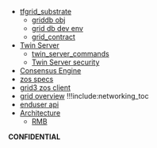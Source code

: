 
- [tfgrid_substrate](substrate_readme)
  - [griddb obj](griddb)
  - [grid db dev env](grid_substrate_develop)
  - [grid_contract](grid_contract)
- [Twin Server](twin_server)
  - [twin_server_commands](twin_server_commands)
  - [Twin Server security](twin_server_security)
- [Consensus Engine](internet4:consensus3)
- [zos specs](zos_specs)
- [grid3 zos client](grid3_zos_client)
- [grid overview](grid_readme)
!!!include:networking_toc
- [enduser api](z_api)
- [Architecture](architecture)
  -  [RMB](rmb_architecture)
  


<!-- - [Why do we exist?](funding:why) -->
<!-- - [ThreeFold Blockchain](internet4:consensus3) -->

**CONFIDENTIAL**